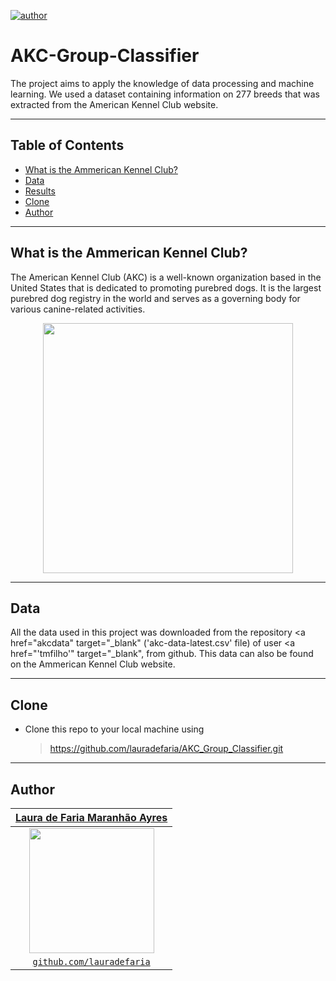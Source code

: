 [![author](https://img.shields.io/badge/author-lauradefaria-purple.svg)](https://github.com/lauradefaria)

# AKC-Group-Classifier
The project aims to apply the knowledge of data processing and machine learning. We used a dataset containing information on 277 breeds that was extracted from the American Kennel Club website.

---

## Table of Contents
- [What is the Ammerican Kennel Club?](#what-is-the-Ammerican-Kennel-Club?)
- [Data](#data)
- [Results](#results)
- [Clone](#clone)
- [Author](#author)

---

## What is the Ammerican Kennel Club?

The American Kennel Club (AKC) is a well-known organization based in the United States that is dedicated to promoting purebred dogs. It is the largest purebred dog registry in the world and serves as a governing body for various canine-related activities.

<p align="center">
    <img src="https://www.akc.org/wp-content/uploads/2020/06/Irish-Red-and-White-Setter-puppy.jpg" width="400">
</p>

---

## Data

All the data used in this project was downloaded from the repository <a href="akcdata" target="_blank"</a> ('akc-data-latest.csv' file) of user <a href="'tmfilho'" target="_blank"</a>, from github. This data can also be found on the Ammerican Kennel Club website.

---

## Clone

- Clone this repo to your local machine using
    > https://github.com/lauradefaria/AKC_Group_Classifier.git

---
## Author

|<a href="https://www.linkedin.com/in/lauradefaria/" target="_blank">**Laura de Faria Maranhão Ayres**</a> |
|:-----------------------------------------------------------------------------------------:|
|                   <img src="imgs/laura.png" width="200px"> </img>                            |           
|               <a href="http://github.com/lauradefaria" target="_blank">`github.com/lauradefaria`</a>      | 
